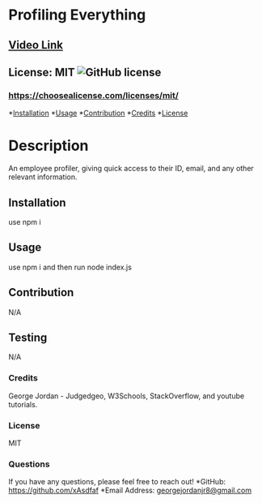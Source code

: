 # Profiling Everything

## [Video Link](https://www.youtube.com/watch?v=1BeqDK_EYW4&ab_channel=Asdfaf)
## License: MIT  ![GitHub license](https://img.shields.io/github/license/Naereen/StrapDown.js.svg)
### https://choosealicense.com/licenses/mit/

*[Installation](#install)
*[Usage](#usage)
*[Contribution](#contribution)
*[Credits](#credit)
*[License](#license)

# Description
An employee profiler, giving quick access to their ID, email, and any other relevant information.
## Installation
use npm i
## Usage
use npm i and then run node index.js
## Contribution
N/A
## Testing
N/A
### Credits
George Jordan - Judgedgeo, W3Schools, StackOverflow, and youtube tutorials.
### License
MIT
### Questions
If you have any questions, please feel free to reach out! 
    *GitHub: https://github.com/xAsdfaf
    *Email Address: georgejordanjr8@gmail.com